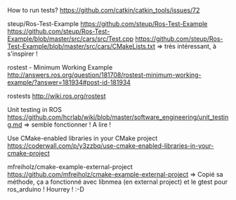 How to run tests?
https://github.com/catkin/catkin_tools/issues/72

steup/Ros-Test-Example
https://github.com/steup/Ros-Test-Example
https://github.com/steup/Ros-Test-Example/blob/master/src/cars/src/Test.cpp
https://github.com/steup/Ros-Test-Example/blob/master/src/cars/CMakeLists.txt
=> très intéressant, à s'inspirer !

rostest - Minimum Working Example
http://answers.ros.org/question/181708/rostest-minimum-working-example/?answer=181934#post-id-181934

rostests
http://wiki.ros.org/rostest

Unit testing in ROS
https://github.com/hcrlab/wiki/blob/master/software_engineering/unit_testing.md
=> semble fonctionner ! A lire !

Use CMake-enabled libraries in your CMake project
https://coderwall.com/p/y3zzbq/use-cmake-enabled-libraries-in-your-cmake-project

mfreiholz/cmake-example-external-project
https://github.com/mfreiholz/cmake-example-external-project
=> Copié sa méthode, ça a fonctionné avec libnmea (en external project) et le gtest pour ros_arduino !
Hourrey ! :-D
